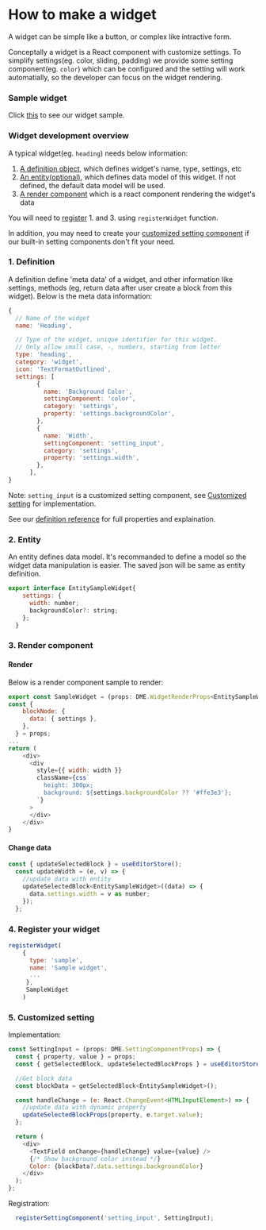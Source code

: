 How to make a widget
======

A widget can be simple like a button, or complex like intractive form. 

Conceptally a widget is a React component with customize settings. To simplify settings(eg. color, sliding, padding) we provide some setting component(eg. `color`) which can be configured and the setting will work automatially, so the developer can focus on the widget rendering.

### Sample widget
Click [this](./) to see our widget sample.

### Widget development overview

A typical widget(eg. `heading`) needs below information:

1. [A definition object](#1-definition), which defines widget's name, type, settings, etc
2. [An entity(optional)](#2-entity), which defines data model of this widget. If not defined, the default data model will be used.
3. [A render component](#3-render-component) which is a react component rendering the widget's data

You will need to [register](#4-register-your-widget) 1. and 3. using `registerWidget` function.

In addition, you may need to create your [customized setting component](#5-customized-setting) if our built-in setting components don't fit your need.


### 1. Definition
A definition define 'meta data' of a widget, and other information like settings, methods (eg, return data after user create a block from this widget). Below is the meta data information:
```javascript
{
  // Name of the widget
  name: 'Heading',

  // Type of the widget, unique identifier for this widget.
  // Only allow small case, -, numbers, starting from letter
  type: 'heading', 
  category: 'widget',
  icon: 'TextFormatOutlined',
  settings: [
        {
          name: 'Background Color',
          settingComponent: 'color',
          category: 'settings',
          property: 'settings.backgroundColor',
        },
        {
          name: 'Width',
          settingComponent: 'setting_input',
          category: 'settings',
          property: 'settings.width',
        },
      ],
}
```
Note:  `setting_input` is a customized setting component, see [Customized setting](#4-customized-setting) for implementation.

See our [definition reference](../reference/widget.md) for full properties and explaination.


### 2. Entity
An entity defines data model. It's recommanded to define a model so the widget data manipulation is easier. The saved json will be same as entity definition.
```javascript
export interface EntitySampleWidget{
    settings: {
      width: number;
      backgroundColor?: string;
    };
  }
```

### 3. Render component

#### Render 
Below is a render component sample to render:
```javascript
export const SampleWidget = (props: DME.WidgetRenderProps<EntitySampleWidget>) => {
const {
    blockNode: {
      data: { settings },
    },
  } = props;
...
return (
    <div>    
      <div
        style={{ width: width }}
        className={css`
          height: 300px;
          background: ${settings.backgroundColor ?? '#ffe3e3'};
        `}
      >
      </div>
    </div>
}
```

#### Change data
```javascript
const { updateSelectedBlock } = useEditorStore();
  const updateWidth = (e, v) => {
    //update data with entity
    updateSelectedBlock<EntitySampleWidget>((data) => {
      data.settings.width = v as number;
    });
  };
```

### 4. Register your widget
```javascript
registerWidget(
    {
      type: 'sample',
      name: 'Sample widget',
      ...
     },
     SampleWidget
    )
```

### 5. Customized setting
Implementation:
```javascript
const SettingInput = (props: DME.SettingComponentProps) => {
  const { property, value } = props;
  const { getSelectedBlock, updateSelectedBlockProps } = useEditorStore();

  //Get block data
  const blockData = getSelectedBlock<EntitySampleWidget>();

  const handleChange = (e: React.ChangeEvent<HTMLInputElement>) => {
    //update data with dynamic property
    updateSelectedBlockProps(property, e.target.value);
  };

  return (
    <div>
      <TextField onChange={handleChange} value={value} />
      {/* Show background color instead */}
      Color: {blockData?.data.settings.backgroundColor}
    </div>
  );
};
```

Registration:
```javascript
  registerSettingComponent('setting_input', SettingInput);
```

